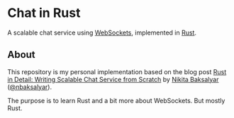Chat in Rust
============

A scalable chat service using [WebSockets](https://www.websocket.org/), implemented in [Rust](rust-lang.org).

## About

This repository is my personal implementation based on the blog post [Rust in Detail: Writing Scalable Chat Service from Scratch](http://nbaksalyar.github.io/2015/07/10/writing-chat-in-rust.html) by [Nikita Baksalyar](https://github.com/nbaksalyar) ([@nbaksalyar](https://twitter.com/nbaksalyar)).

The purpose is to learn Rust and a bit more about WebSockets. But mostly Rust.
